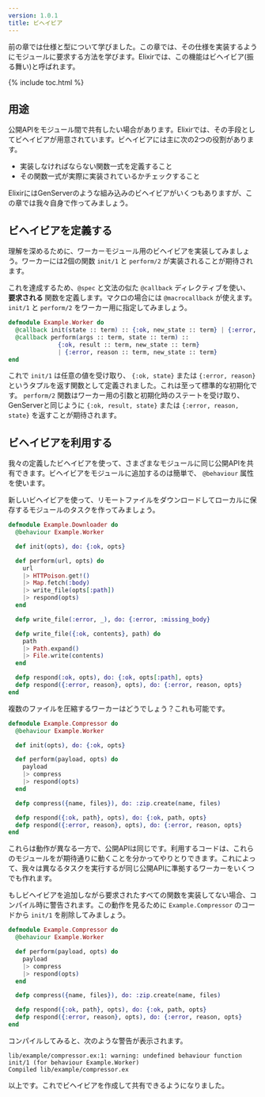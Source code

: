 ```yaml
---
version: 1.0.1
title: ビヘイビア
---
```


前の章では仕様と型について学びました。この章では、その仕様を実装するようにモジュールに要求する方法を学びます。Elixirでは、この機能はビヘイビア(振る舞い)と呼ばれます。

{% include toc.html %}

## 用途

公開APIをモジュール間で共有したい場合があります。Elixirでは、その手段としてビヘイビアが用意されています。ビヘイビアには主に次の2つの役割があります。

+ 実装しなければならない関数一式を定義すること
+ その関数一式が実際に実装されているかチェックすること

ElixirにはGenServerのような組み込みのビヘイビアがいくつもありますが、この章では我々自身で作ってみましょう。

## ビヘイビアを定義する

理解を深めるために、ワーカーモジュール用のビヘイビアを実装してみましょう。ワーカーには2個の関数 `init/1` と `perform/2` が実装されることが期待されます。

これを達成するため、`@spec` と文法の似た `@callback` ディレクティブを使い、 __要求される__ 関数を定義します。マクロの場合には `@macrocallback` が使えます。 `init/1` と `perform/2` をワーカー用に指定してみましょう。

```elixir
defmodule Example.Worker do
  @callback init(state :: term) :: {:ok, new_state :: term} | {:error, reason :: term}
  @callback perform(args :: term, state :: term) ::
              {:ok, result :: term, new_state :: term}
              | {:error, reason :: term, new_state :: term}
end
```

これで `init/1` は任意の値を受け取り、 `{:ok, state}` または `{:error, reason}` というタプルを返す関数として定義されました。これは至って標準的な初期化です。 `perform/2` 関数はワーカー用の引数と初期化時のステートを受け取り、GenServerと同じように `{:ok, result, state}` または `{:error, reason, state}` を返すことが期待されます。

## ビヘイビアを利用する

我々の定義したビヘイビアを使って、さまざまなモジュールに同じ公開APIを共有できます。ビヘイビアをモジュールに追加するのは簡単で、 `@behaviour` 属性を使います。

新しいビヘイビアを使って、リモートファイルをダウンロードしてローカルに保存するモジュールのタスクを作ってみましょう。

```elixir
defmodule Example.Downloader do
  @behaviour Example.Worker

  def init(opts), do: {:ok, opts}

  def perform(url, opts) do
    url
    |> HTTPoison.get!()
    |> Map.fetch(:body)
    |> write_file(opts[:path])
    |> respond(opts)
  end

  defp write_file(:error, _), do: {:error, :missing_body}

  defp write_file({:ok, contents}, path) do
    path
    |> Path.expand()
    |> File.write(contents)
  end

  defp respond(:ok, opts), do: {:ok, opts[:path], opts}
  defp respond({:error, reason}, opts), do: {:error, reason, opts}
end
```

複数のファイルを圧縮するワーカーはどうでしょう？これも可能です。

```elixir
defmodule Example.Compressor do
  @behaviour Example.Worker

  def init(opts), do: {:ok, opts}

  def perform(payload, opts) do
    payload
    |> compress
    |> respond(opts)
  end

  defp compress({name, files}), do: :zip.create(name, files)

  defp respond({:ok, path}, opts), do: {:ok, path, opts}
  defp respond({:error, reason}, opts), do: {:error, reason, opts}
end
```

これらは動作が異なる一方で、公開APIは同じです。利用するコードは、これらのモジュールをが期待通りに動くことを分かってやりとりできます。これによって、我々は異なるタスクを実行するが同じ公開APIに準拠するワーカーをいくつでも作れます。

もしビヘイビアを追加しながら要求されたすべての関数を実装してない場合、コンパイル時に警告されます。この動作を見るために `Example.Compressor` のコードから `init/1` を削除してみましょう。

```elixir
defmodule Example.Compressor do
  @behaviour Example.Worker

  def perform(payload, opts) do
    payload
    |> compress
    |> respond(opts)
  end

  defp compress({name, files}), do: :zip.create(name, files)

  defp respond({:ok, path}, opts), do: {:ok, path, opts}
  defp respond({:error, reason}, opts), do: {:error, reason, opts}
end
```

コンパイルしてみると、次のような警告が表示されます。

```shell
lib/example/compressor.ex:1: warning: undefined behaviour function init/1 (for behaviour Example.Worker)
Compiled lib/example/compressor.ex
```

以上です。これでビヘイビアを作成して共有できるようになりました。
